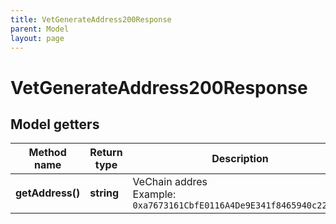```yaml
---
title: VetGenerateAddress200Response
parent: Model
layout: page
---
```


# VetGenerateAddress200Response

## Model getters

Method name | Return type | Description | Notes
------------ | ------------- | ------------- | -------------
**getAddress()** | **string** | VeChain addres <br>Example: `0xa7673161CbfE0116A4De9E341f8465940c2211d4` | [optional]

